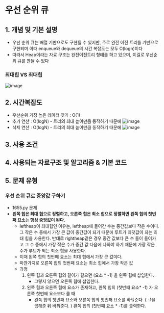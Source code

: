 # 우선 순위 큐 

## 1. 개념 및 기본 설명 

- 우선 순위 큐는 배열 기반으로도 구현될 수 있지만, 주로 완전 이진 트리를 기반으로 구현되며 이때 enqueue와 dequeue의 시간 복잡도는 모두 O(logn)이다
- 따라서 Heap이라는 자료 구조는 완전이진트리 형태를 하고 있으며, 이걸로 우선순위 큐를 만들 수 있다

### 최대힙 VS 최대힙 
![image](https://github.com/AAISSJ/AlgorithmStudy/assets/76966915/7c7743e4-91b9-4d60-a2d9-b75fd2053ed0)



## 2. 시간복잡도 
- 우선순위 가장 높은 데이터 찾기 : O(1)
- 추가 연산 : O(logN) - 트리의 최대 높이만큼 동작하기 때문에 
  ![image](https://github.com/AAISSJ/AlgorithmStudy/assets/76966915/ebc0fa5c-7903-40d9-855a-5ff615823a96)
- 삭제 연산 : O(logN) - 트리의 최대 높이만큼 동작하기 때문에 
  ![image](https://github.com/AAISSJ/AlgorithmStudy/assets/76966915/3ebe40eb-cfb7-4f4e-ad78-fcce3396454c)




## 3. 사용 조건 



## 4. 사용되는 자료구조 및 알고리즘 & 기본 코드



## 5. 문제 유형 
### 우선 순위 큐로 중앙값 구하기 
- 1655.py 문제
- **왼쪽 힙은 최대 힙으로 정렬하고, 오른쪽 힙은 최소 힙으로 정렬하면 왼쪽 힙의 첫번째 요소는 항상 중앙값이 된다.**
  -  leftheap이 최대힙인 이유는, leftheap에 들어간 수는 중간값보다 작은 수이다. 그 작은 수 중에서 가장 큰 값이 중간값이 되기 때문에 루트가 최댓값이 되는 최대 힙을 사용한다.
반대로 rightheap같은 경우 중간 값보다 큰 수 들이 들어가고 그 수 중에서 가장 작은 수가 중간 값 다음에 나와야 하기 때문에 가장 작은 수가 루트가 되는 최소 힙을 사용한다.
    - 이때 왼쪽 힙의 첫번째 요소는 최대 힙에서 가장 큰 값이다.
    - 마찬가지로 오른쪽 힙의 첫번째 요소는 최소 힙에서 가장 작은 값
  - 과정
    1. 왼쪽 힙과 오른쪽 힙의 길이가 같으면 (요소 * -1) 을 왼쪽 힙에 삽입한다.
       - 그렇지 않으면 오른쪽 힙에 삽입한다.
    2. 왼쪽 힙과 오른쪽 힙에 요소가 존재하고, 왼쪽 힙의 (첫번째 요소* -1) 가 오른쪽 첫번째 요소보다 클 때
       - 왼쪽 힙의 첫번째 요소와 오른쪽 힙의 첫번째 요소를 바꿔준다. ( -1을 곱해준 뒤 바꿔준다. )
    왼쪽 힙의 (첫번째 요소 * -1)를 출력한다.

